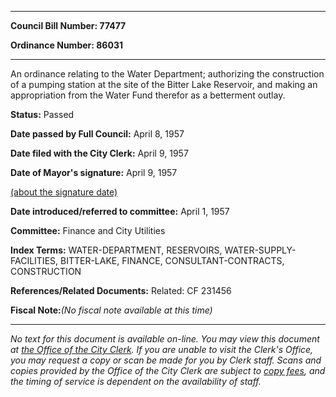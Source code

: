 

********

**Council Bill Number: 77477**
   
**Ordinance Number: 86031**
********

 An ordinance relating to the Water Department; authorizing the construction of a pumping station at the site of the Bitter Lake Reservoir, and making an appropriation from the Water Fund therefor as a betterment outlay.

**Status:** Passed
   
**Date passed by Full Council:** April 8, 1957
   
**Date filed with the City Clerk:** April 9, 1957
   
**Date of Mayor's signature:** April 9, 1957
   
[(about the signature date)](/~public/approvaldate.htm)
   
   
   
**Date introduced/referred to committee:** April 1, 1957
   
**Committee:** Finance and City Utilities
   
   
**Index Terms:** WATER-DEPARTMENT, RESERVOIRS, WATER-SUPPLY-FACILITIES, BITTER-LAKE, FINANCE, CONSULTANT-CONTRACTS, CONSTRUCTION

**References/Related Documents:** Related: CF 231456

**Fiscal Note:**_(No fiscal note available at this time)_
********

_No text for this document is available on-line. You may view this document at [the Office of the City Clerk](http://www.seattle.gov/leg/clerk/contactUs.htm). If you are unable to visit the Clerk's Office, you may request a copy or scan be made for you by Clerk staff. Scans and copies provided by the Office of the City Clerk are subject to [copy fees](http://clerk.seattle.gov/~public/clerkfees.htm), and the timing of service is dependent on the availability of staff._

